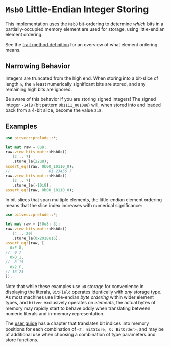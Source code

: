 # `Msb0` Little-Endian Integer Storing

This implementation uses the `Msb0` bit-ordering to determine *which* bits in a
partially-occupied memory element are used for storage, using little-endian
element ordering.

See the [trait method definition][orig] for an overview of what element ordering
means.

## Narrowing Behavior

Integers are truncated from the high end. When storing into a bit-slice of
length `n`, the `n` least numerically significant bits are stored, and any
remaining high bits are ignored.

Be aware of this behavior if you are storing signed integers! The signed integer
`-14i8` (bit pattern `0b1111_0010u8`) will, when stored into and loaded back
from a 4-bit slice, become the value `2i8`.

## Examples

```rust
use bitvec::prelude::*;

let mut raw = 0u8;
raw.view_bits_mut::<Msb0>()
   [2 .. 7]
   .store_le(22u8);
assert_eq!(raw, 0b00_10110_0);
//                 01 23456 7
raw.view_bits_mut::<Msb0>()
   [2 .. 7]
   .store_le(-10i8);
assert_eq!(raw, 0b00_10110_0);
```

In bit-slices that span multiple elements, the little-endian element ordering
means that the slice index increases with numerical significance:

```rust
use bitvec::prelude::*;

let mut raw = [!0u8; 3];
raw.view_bits_mut::<Msb0>()
   [4 .. 20]
   .store_le(0x2018u16);
assert_eq!(raw, [
  0xF_8,
//  0 7
  0x0_1,
//  8 15
  0x2_F,
// 16 23
]);
```

Note that while these examples use `u8` storage for convenience in displaying
the literals, `BitField` operates identically with *any* storage type. As most
machines use little-endian *byte ordering* within wider element types, and
`bitvec` exclusively operates on *elements*, the actual bytes of memory may
rapidly start to behave oddly when translating between numeric literals and
in-memory representation.

The [user guide] has a chapter that translates bit indices into memory positions
for each combination of `<T: BitStore, O: BitOrder>`, and may be of additional
use when choosing a combination of type parameters and store functions.

[orig]: crate::field::BitField::store_le
[user guide]: https://ferrilab.github.io/ferrilab/bitvec/memory-representation.html

